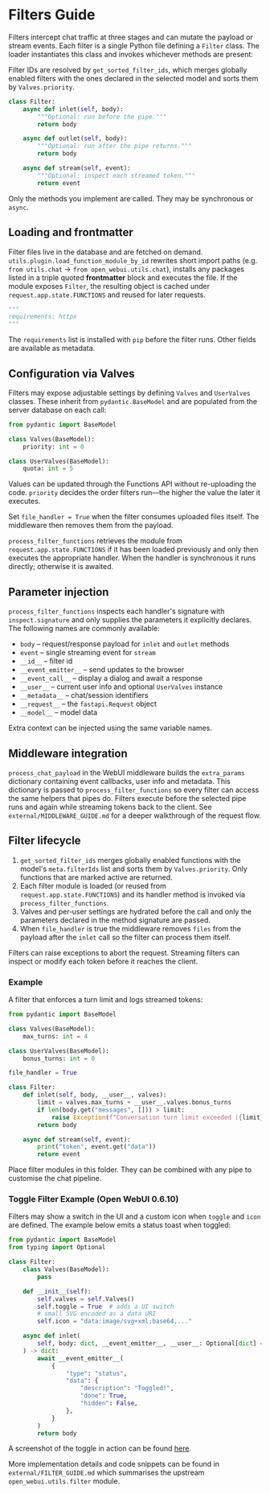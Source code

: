# Filters Guide

Filters intercept chat traffic at three stages and can mutate the payload or stream
events. Each filter is a single Python file defining a `Filter` class. The loader
instantiates this class and invokes whichever methods are present:

Filter IDs are resolved by `get_sorted_filter_ids`, which merges globally
enabled filters with the ones declared in the selected model and sorts them by
`Valves.priority`.

```python
class Filter:
    async def inlet(self, body):
        """Optional: run before the pipe."""
        return body

    async def outlet(self, body):
        """Optional: run after the pipe returns."""
        return body

    async def stream(self, event):
        """Optional: inspect each streamed token."""
        return event
```

Only the methods you implement are called. They may be synchronous or `async`.

## Loading and frontmatter

Filter files live in the database and are fetched on demand.
`utils.plugin.load_function_module_by_id` rewrites short import paths (e.g.
`from utils.chat` → `from open_webui.utils.chat`), installs any packages listed
in a triple quoted **frontmatter** block and executes the file. If the module
exposes `Filter`, the resulting object is cached under
`request.app.state.FUNCTIONS` and reused for later requests.

```python
"""
requirements: httpx
"""
```

The `requirements` list is installed with `pip` before the filter runs. Other
fields are available as metadata.

## Configuration via Valves

Filters may expose adjustable settings by defining `Valves` and `UserValves`
classes. These inherit from `pydantic.BaseModel` and are populated from the
server database on each call:

```python
from pydantic import BaseModel

class Valves(BaseModel):
    priority: int = 0

class UserValves(BaseModel):
    quota: int = 5
```

Values can be updated through the Functions API without re-uploading the code.
`priority` decides the order filters run—the higher the value the later it
executes.

Set `file_handler = True` when the filter consumes uploaded files itself. The
middleware then removes them from the payload.

`process_filter_functions` retrieves the module from
`request.app.state.FUNCTIONS` if it has been loaded previously and only then
executes the appropriate handler. When the handler is synchronous it runs
directly; otherwise it is awaited.

## Parameter injection

`process_filter_functions` inspects each handler's signature with
`inspect.signature` and only supplies the parameters it explicitly declares. The
following names are commonly available:

- `body` – request/response payload for `inlet` and `outlet` methods
- `event` – single streaming event for `stream`
- `__id__` – filter id
- `__event_emitter__` – send updates to the browser
- `__event_call__` – display a dialog and await a response
- `__user__` – current user info and optional `UserValves` instance
- `__metadata__` – chat/session identifiers
- `__request__` – the `fastapi.Request` object
- `__model__` – model data

Extra context can be injected using the same variable names.

## Middleware integration

`process_chat_payload` in the WebUI middleware builds the `extra_params`
dictionary containing event callbacks, user info and metadata.  This dictionary
is passed to `process_filter_functions` so every filter can access the same
helpers that pipes do.  Filters execute before the selected pipe runs and again
while streaming tokens back to the client.  See
`external/MIDDLEWARE_GUIDE.md` for a deeper walkthrough of the request flow.

## Filter lifecycle

1. `get_sorted_filter_ids` merges globally enabled functions with the
   model's `meta.filterIds` list and sorts them by `Valves.priority`. Only
   functions that are marked active are returned.
2. Each filter module is loaded (or reused from
   `request.app.state.FUNCTIONS`) and its handler method is invoked via
   `process_filter_functions`.
3. Valves and per‑user settings are hydrated before the call and only the
   parameters declared in the method signature are passed.
4. When `file_handler` is true the middleware removes `files` from the payload
   after the `inlet` call so the filter can process them itself.

Filters can raise exceptions to abort the request. Streaming filters can inspect
or modify each token before it reaches the client.

### Example

A filter that enforces a turn limit and logs streamed tokens:

```python
from pydantic import BaseModel

class Valves(BaseModel):
    max_turns: int = 4

class UserValves(BaseModel):
    bonus_turns: int = 0

file_handler = True

class Filter:
    def inlet(self, body, __user__, valves):
        limit = valves.max_turns + __user__.valves.bonus_turns
        if len(body.get("messages", [])) > limit:
            raise Exception(f"Conversation turn limit exceeded ({limit})")
        return body

    async def stream(self, event):
        print("token", event.get("data"))
        return event
```

Place filter modules in this folder. They can be combined with any pipe to
customise the chat pipeline.

### Toggle Filter Example (Open WebUI 0.6.10)

Filters may show a switch in the UI and a custom icon when `toggle` and `icon`
are defined. The example below emits a status toast when toggled:

```python
from pydantic import BaseModel
from typing import Optional

class Filter:
    class Valves(BaseModel):
        pass

    def __init__(self):
        self.valves = self.Valves()
        self.toggle = True  # adds a UI switch
        # small SVG encoded as a data URI
        self.icon = "data:image/svg+xml;base64,..."

    async def inlet(
        self, body: dict, __event_emitter__, __user__: Optional[dict] = None
    ) -> dict:
        await __event_emitter__(
            {
                "type": "status",
                "data": {
                    "description": "Toggled!",
                    "done": True,
                    "hidden": False,
                },
            }
        )
        return body
```

A screenshot of the toggle in action can be found [here](https://docs.openwebui.com/assets/images/toggle-filter-491e8306ef6b94f72cd5236c7944043d.png).

More implementation details and code snippets can be found in
`external/FILTER_GUIDE.md` which summarises the upstream
`open_webui.utils.filter` module.

